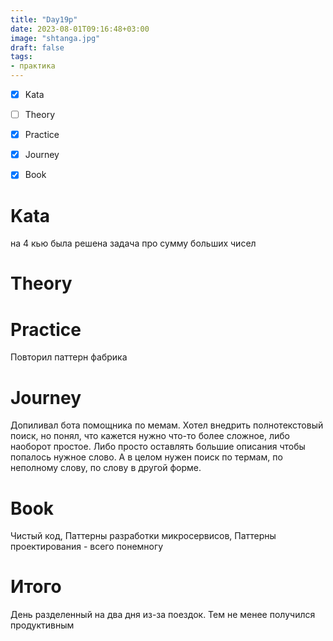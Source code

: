 ```yaml
---
title: "Day19p"
date: 2023-08-01T09:16:48+03:00
image: "shtanga.jpg"
draft: false
tags:
- практика
---
```



- [X] Kata
- [ ] Theory
- [X] Practice
- [X] Journey
- [X] Book


# Kata

на 4 кью была решена задача про сумму больших чисел

# Theory


# Practice

Повторил паттерн фабрика

# Journey

Допиливал бота помощника по мемам. Хотел внедрить полнотекстовый поиск, но понял, что кажется нужно что-то более сложное, либо наоборот простое.
Либо просто оставлять большие описания чтобы попалось нужное слово.
А в целом нужен поиск по термам, по неполному слову, по слову в другой форме.

# Book

Чистый код, Паттерны разработки микросервисов, Паттерны проектирования - всего понемногу

# Итого

День разделенный на два дня из-за поездок. Тем не менее получился продуктивным